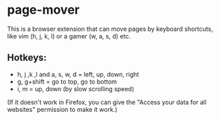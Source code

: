 # page-mover
This is a browser extension that can move pages by keyboard shortcuts, like vim (h, j, k, l) or a gamer (w, a, s, d) etc.

## Hotkeys:
* h, j ,k ,l and a, s, w, d = left, up, down, right
* g, g+shift = go to top, go to bottom
* i, m = up, down (by slow scrolling speed)

(If it doesn't work in Firefox, you can give the "Access your data for all websites" permission to make it work.)
